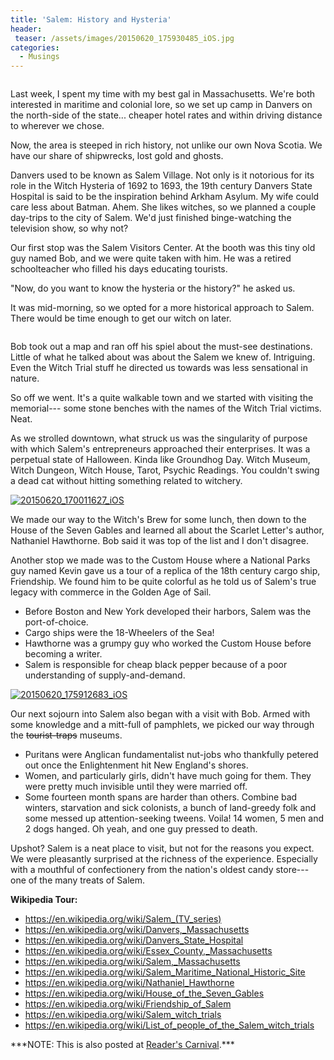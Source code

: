 ```yaml
---
title: 'Salem: History and Hysteria'
header:
 teaser: /assets/images/20150620_175930485_iOS.jpg
categories:
  - Musings
---
```

<img src="https://douglangille.github.io/assets/images/20150620_175930485_iOS.jpg" alt="" />

Last week, I spent my time with my best gal in Massachusetts. We're both interested in maritime and colonial lore, so we set up camp in Danvers on the north-side of the state... cheaper hotel rates and within driving distance to wherever we chose.

Now, the area is steeped in rich history, not unlike our own Nova Scotia. We have our share of shipwrecks, lost gold and ghosts.

Danvers used to be known as Salem Village. Not only is it notorious for its role in the Witch Hysteria of 1692 to 1693, the 19th century Danvers State Hospital is said to be the inspiration behind Arkham Asylum. My wife could care less about Batman. Ahem. She likes witches, so we planned a couple day-trips to the city of Salem. We'd just finished binge-watching the television show, so why not?

Our first stop was the Salem Visitors Center. At the booth was this tiny old guy named Bob, and we were quite taken with him. He was a retired schoolteacher who filled his days educating tourists.

"Now, do you want to know the hysteria or the history?" he asked us.

It was mid-morning, so we opted for a more historical approach to Salem. There would be time enough to get our witch on later.

<a href="/assets/images/20150623_143625508_iOS1-225x300.jpg"><img class="alignright wp-image-3806 size-medium" src="https://douglangille.github.io/assets/images/20150623_143625508_iOS1-225x300.jpg" alt="" /></a>

Bob took out a map and ran off his spiel about the must-see destinations. Little of what he talked about was about the Salem we knew of. Intriguing. Even the Witch Trial stuff he directed us towards was less sensational in nature.

So off we went. It's a quite walkable town and we started with visiting the memorial--- some stone benches with the names of the Witch Trial victims. Neat.

As we strolled downtown, what struck us was the singularity of purpose with which Salem's entrepreneurs approached their enterprises. It was a perpetual state of Halloween. Kinda like Groundhog Day. Witch Museum, Witch Dungeon, Witch House, Tarot, Psychic Readings. You couldn't swing a dead cat without hitting something related to witchery.

<a href="/assets/images/20150620_170011627_iOS-300x225.jpg"><img class="alignleft wp-image-3756 size-medium" src="https://douglangille.github.io/assets/images/20150620_170011627_iOS-300x225.jpg" alt="20150620_170011627_iOS" /></a>

We made our way to the Witch's Brew for some lunch, then down to the House of the Seven Gables and learned all about the Scarlet Letter's author, Nathaniel Hawthorne. Bob said it was top of the list and I don't disagree.

Another stop we made was to the Custom House where a National Parks guy named Kevin gave us a tour of a replica of the 18th century cargo ship, Friendship. We found him to be quite colorful as he told us of Salem's true legacy with commerce in the Golden Age of Sail.
<ul>
	<li>Before Boston and New York developed their harbors, Salem was the port-of-choice.</li>
	<li>Cargo ships were the 18-Wheelers of the Sea!</li>
	<li>Hawthorne was a grumpy guy who worked the Custom House before becoming a writer.</li>
	<li>Salem is responsible for cheap black pepper because of a poor understanding of supply-and-demand.</li>
</ul>
<a href="/assets/images/20150620_175912683_iOS-300x225.jpg"><img class="alignright wp-image-3757 size-medium" src="https://douglangille.github.io/assets/images/20150620_175912683_iOS-300x225.jpg" alt="20150620_175912683_iOS" /></a>

Our next sojourn into Salem also began with a visit with Bob. Armed with some knowledge and a mitt-full of pamphlets, we picked our way through the <del>tourist-traps</del> museums.
<ul>
	<li>Puritans were Anglican fundamentalist nut-jobs who thankfully petered out once the Enlightenment hit New England's shores.</li>
	<li>Women, and particularly girls, didn't have much going for them. They were pretty much invisible until they were married off.</li>
	<li>Some fourteen month spans are harder than others. Combine bad winters, starvation and sick colonists, a bunch of land-greedy folk and some messed up attention-seeking tweens. Voila! 14 women, 5 men and 2 dogs hanged. Oh yeah, and one guy pressed to death.</li>
</ul>
Upshot? Salem is a neat place to visit, but not for the reasons you expect. We were pleasantly surprised at the richness of the experience. Especially with a mouthful of confectionery from the nation's oldest candy store--- one of the many treats of Salem.

**Wikipedia Tour:**
<ul>
	<li><a href="https://en.wikipedia.org/wiki/Salem_(TV_series)">https://en.wikipedia.org/wiki/Salem_(TV_series) </a></li>
	<li><a href="https://en.wikipedia.org/wiki/Danvers,_Massachusetts">https://en.wikipedia.org/wiki/Danvers,_Massachusetts</a></li>
	<li><a href="https://en.wikipedia.org/wiki/Danvers_State_Hospital">https://en.wikipedia.org/wiki/Danvers_State_Hospital</a></li>
	<li><a href="https://en.wikipedia.org/wiki/Essex_County,_Massachusetts">https://en.wikipedia.org/wiki/Essex_County,_Massachusetts</a></li>
	<li><a href="https://en.wikipedia.org/wiki/Salem,_Massachusetts">https://en.wikipedia.org/wiki/Salem,_Massachusetts</a></li>
	<li><a href="https://en.wikipedia.org/wiki/Salem_Maritime_National_Historic_Site">https://en.wikipedia.org/wiki/Salem_Maritime_National_Historic_Site</a></li>
	<li><a href="https://en.wikipedia.org/wiki/Nathaniel_Hawthorne">https://en.wikipedia.org/wiki/Nathaniel_Hawthorne</a></li>
	<li><a href="https://en.wikipedia.org/wiki/House_of_the_Seven_Gables">https://en.wikipedia.org/wiki/House_of_the_Seven_Gables</a></li>
	<li><a href="https://en.wikipedia.org/wiki/Friendship_of_Salem">https://en.wikipedia.org/wiki/Friendship_of_Salem</a></li>
	<li><a href="https://en.wikipedia.org/wiki/Salem_witch_trials">https://en.wikipedia.org/wiki/Salem_witch_trials</a></li>
	<li><a href="https://en.wikipedia.org/wiki/List_of_people_of_the_Salem_witch_trials">https://en.wikipedia.org/wiki/List_of_people_of_the_Salem_witch_trials</a></li>
</ul>
***NOTE: This is also posted at <a href="http://alongstoryshort.net/salem-history-and-hysteria/">Reader's Carnival</a>.***